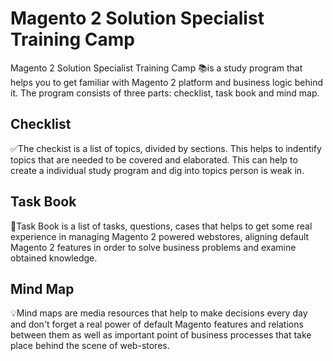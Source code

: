 # Magento 2 Solution Specialist Training Camp

Magento 2 Solution Specialist Training Camp 📚is a study program that helps you to get familiar with Magento 2 platform and business logic behind it. The program consists of three parts: checklist, task book and mind map.

## Checklist

✅The checkist is a list of topics, divided by sections.
This helps to indentify topics that are needed to be covered and elaborated. 
This can help to create a individual study program and dig into topics person is weak in.

## Task Book

📝Task Book is a list of tasks, questions, cases that helps to get some real experience in managing Magento 2 powered webstores, aligning default Magento 2 features in order to solve business problems and examine obtained knowledge.

## Mind Map

💡Mind maps are media resources that help to make decisions every day and don't forget a real power of default Magento features and relations between them as well as important point of business processes that take place behind the scene of web-stores.
